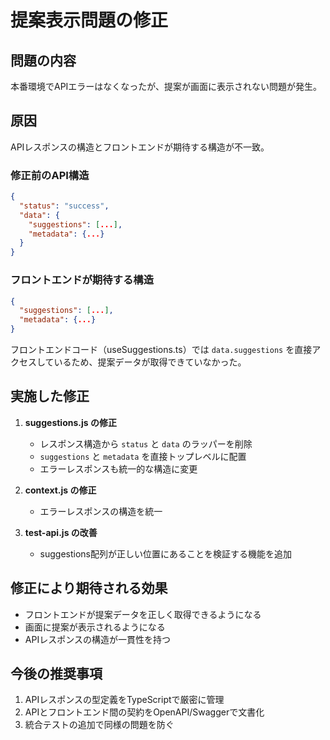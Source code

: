 # 提案表示問題の修正

## 問題の内容
本番環境でAPIエラーはなくなったが、提案が画面に表示されない問題が発生。

## 原因
APIレスポンスの構造とフロントエンドが期待する構造が不一致。

### 修正前のAPI構造
```json
{
  "status": "success",
  "data": {
    "suggestions": [...],
    "metadata": {...}
  }
}
```

### フロントエンドが期待する構造
```json
{
  "suggestions": [...],
  "metadata": {...}
}
```

フロントエンドコード（useSuggestions.ts）では `data.suggestions` を直接アクセスしているため、提案データが取得できていなかった。

## 実施した修正

1. **suggestions.js の修正**
   - レスポンス構造から `status` と `data` のラッパーを削除
   - `suggestions` と `metadata` を直接トップレベルに配置
   - エラーレスポンスも統一的な構造に変更

2. **context.js の修正**
   - エラーレスポンスの構造を統一

3. **test-api.js の改善**
   - suggestions配列が正しい位置にあることを検証する機能を追加

## 修正により期待される効果
- フロントエンドが提案データを正しく取得できるようになる
- 画面に提案が表示されるようになる
- APIレスポンスの構造が一貫性を持つ

## 今後の推奨事項
1. APIレスポンスの型定義をTypeScriptで厳密に管理
2. APIとフロントエンド間の契約をOpenAPI/Swaggerで文書化
3. 統合テストの追加で同様の問題を防ぐ